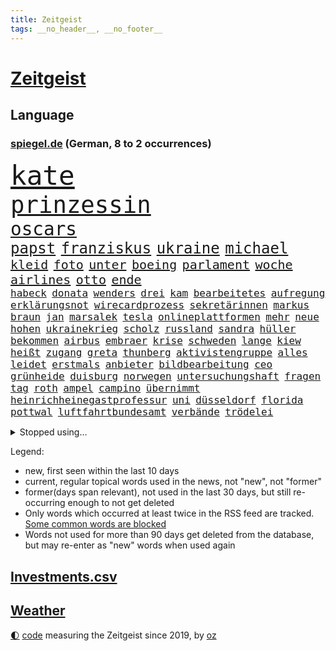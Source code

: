 ```yaml
---
title: Zeitgeist
tags: __no_header__, __no_footer__
---
```


# [Zeitgeist](https://oliz.io/zeitgeist/)

## Language

<h3><a href="https://www.spiegel.de" target="_blank">spiegel.de</a> (German, 8 to 2 occurrences)</h3>
<p style="font-family:monospace">
<span style="font-size:32pt"><a href="news_links.html#kate" class="current">kate</a></span>
<br>
<span style="font-size:28pt"><a href="news_links.html#prinzessin" class="current">prinzessin</a></span>
<br>
<span style="font-size:22pt"><a href="news_links.html#oscars" class="current">oscars</a></span>
<br>
<span style="font-size:18pt"><a href="news_links.html#papst" class="current">papst</a></span>
<span style="font-size:18pt"><a href="news_links.html#franziskus" class="current">franziskus</a></span>
<span style="font-size:18pt"><a href="news_links.html#ukraine" class="current">ukraine</a></span>
<span style="font-size:18pt"><a href="news_links.html#michael" class="current">michael</a></span>
<br>
<span style="font-size:15pt"><a href="news_links.html#kleid" class="new">kleid</a></span>
<span style="font-size:15pt"><a href="news_links.html#foto" class="current">foto</a></span>
<span style="font-size:15pt"><a href="news_links.html#unter" class="current">unter</a></span>
<span style="font-size:15pt"><a href="news_links.html#boeing" class="current">boeing</a></span>
<span style="font-size:15pt"><a href="news_links.html#parlament" class="current">parlament</a></span>
<span style="font-size:15pt"><a href="news_links.html#woche" class="current">woche</a></span>
<span style="font-size:15pt"><a href="news_links.html#airlines" class="current">airlines</a></span>
<span style="font-size:15pt"><a href="news_links.html#otto" class="current">otto</a></span>
<span style="font-size:15pt"><a href="news_links.html#ende" class="current">ende</a></span>
<br>
<span style="font-size:12pt"><a href="news_links.html#habeck" class="current">habeck</a></span>
<span style="font-size:12pt"><a href="news_links.html#donata" class="new">donata</a></span>
<span style="font-size:12pt"><a href="news_links.html#wenders" class="new">wenders</a></span>
<span style="font-size:12pt"><a href="news_links.html#drei" class="current">drei</a></span>
<span style="font-size:12pt"><a href="news_links.html#kam" class="current">kam</a></span>
<span style="font-size:12pt"><a href="news_links.html#bearbeitetes" class="new">bearbeitetes</a></span>
<span style="font-size:12pt"><a href="news_links.html#aufregung" class="current">aufregung</a></span>
<span style="font-size:12pt"><a href="news_links.html#erklärungsnot" class="current">erklärungsnot</a></span>
<span style="font-size:12pt"><a href="news_links.html#wirecardprozess" class="new">wirecardprozess</a></span>
<span style="font-size:12pt"><a href="news_links.html#sekretärinnen" class="new">sekretärinnen</a></span>
<span style="font-size:12pt"><a href="news_links.html#markus" class="current">markus</a></span>
<span style="font-size:12pt"><a href="news_links.html#braun" class="current">braun</a></span>
<span style="font-size:12pt"><a href="news_links.html#jan" class="current">jan</a></span>
<span style="font-size:12pt"><a href="news_links.html#marsalek" class="new">marsalek</a></span>
<span style="font-size:12pt"><a href="news_links.html#tesla" class="current">tesla</a></span>
<span style="font-size:12pt"><a href="news_links.html#onlineplattformen" class="current">onlineplattformen</a></span>
<span style="font-size:12pt"><a href="news_links.html#mehr" class="current">mehr</a></span>
<span style="font-size:12pt"><a href="news_links.html#neue" class="current">neue</a></span>
<span style="font-size:12pt"><a href="news_links.html#hohen" class="current">hohen</a></span>
<span style="font-size:12pt"><a href="news_links.html#ukrainekrieg" class="current">ukrainekrieg</a></span>
<span style="font-size:12pt"><a href="news_links.html#scholz" class="current">scholz</a></span>
<span style="font-size:12pt"><a href="news_links.html#russland" class="current">russland</a></span>
<span style="font-size:12pt"><a href="news_links.html#sandra" class="current">sandra</a></span>
<span style="font-size:12pt"><a href="news_links.html#hüller" class="current">hüller</a></span>
<span style="font-size:12pt"><a href="news_links.html#bekommen" class="current">bekommen</a></span>
<span style="font-size:12pt"><a href="news_links.html#airbus" class="current">airbus</a></span>
<span style="font-size:12pt"><a href="news_links.html#embraer" class="new">embraer</a></span>
<span style="font-size:12pt"><a href="news_links.html#krise" class="current">krise</a></span>
<span style="font-size:12pt"><a href="news_links.html#schweden" class="current">schweden</a></span>
<span style="font-size:12pt"><a href="news_links.html#lange" class="current">lange</a></span>
<span style="font-size:12pt"><a href="news_links.html#kiew" class="current">kiew</a></span>
<span style="font-size:12pt"><a href="news_links.html#heißt" class="current">heißt</a></span>
<span style="font-size:12pt"><a href="news_links.html#zugang" class="current">zugang</a></span>
<span style="font-size:12pt"><a href="news_links.html#greta" class="current">greta</a></span>
<span style="font-size:12pt"><a href="news_links.html#thunberg" class="current">thunberg</a></span>
<span style="font-size:12pt"><a href="news_links.html#aktivistengruppe" class="new">aktivistengruppe</a></span>
<span style="font-size:12pt"><a href="news_links.html#alles" class="current">alles</a></span>
<span style="font-size:12pt"><a href="news_links.html#leidet" class="current">leidet</a></span>
<span style="font-size:12pt"><a href="news_links.html#erstmals" class="current">erstmals</a></span>
<span style="font-size:12pt"><a href="news_links.html#anbieter" class="current">anbieter</a></span>
<span style="font-size:12pt"><a href="news_links.html#bildbearbeitung" class="new">bildbearbeitung</a></span>
<span style="font-size:12pt"><a href="news_links.html#ceo" class="current">ceo</a></span>
<span style="font-size:12pt"><a href="news_links.html#grünheide" class="current">grünheide</a></span>
<span style="font-size:12pt"><a href="news_links.html#duisburg" class="current">duisburg</a></span>
<span style="font-size:12pt"><a href="news_links.html#norwegen" class="current">norwegen</a></span>
<span style="font-size:12pt"><a href="news_links.html#untersuchungshaft" class="current">untersuchungshaft</a></span>
<span style="font-size:12pt"><a href="news_links.html#fragen" class="current">fragen</a></span>
<span style="font-size:12pt"><a href="news_links.html#tag" class="current">tag</a></span>
<span style="font-size:12pt"><a href="news_links.html#roth" class="current">roth</a></span>
<span style="font-size:12pt"><a href="news_links.html#ampel" class="current">ampel</a></span>
<span style="font-size:12pt"><a href="news_links.html#campino" class="new">campino</a></span>
<span style="font-size:12pt"><a href="news_links.html#übernimmt" class="current">übernimmt</a></span>
<span style="font-size:12pt"><a href="news_links.html#heinrichheinegastprofessur" class="new">heinrichheinegastprofessur</a></span>
<span style="font-size:12pt"><a href="news_links.html#uni" class="current">uni</a></span>
<span style="font-size:12pt"><a href="news_links.html#düsseldorf" class="current">düsseldorf</a></span>
<span style="font-size:12pt"><a href="news_links.html#florida" class="current">florida</a></span>
<span style="font-size:12pt"><a href="news_links.html#pottwal" class="current">pottwal</a></span>
<span style="font-size:12pt"><a href="news_links.html#luftfahrtbundesamt" class="new">luftfahrtbundesamt</a></span>
<span style="font-size:12pt"><a href="news_links.html#verbände" class="current">verbände</a></span>
<span style="font-size:12pt"><a href="news_links.html#trödelei" class="new">trödelei</a></span>
</p>
<details>
<summary>Stopped using...</summary>
<p class="former" style="font-size:12pt">
chelsea(1237) richterin(1237) beschließt(1236) eindruck(1235) kämpfte(1235) mittelmeer(1235) sieger(1235) entwarnung(1234) kurzem(1234) verbraucherschützer(1234) anderes(1233) becker(1233) benzin(1233) bestreitet(1233) brief(1233) facebook(1233) fokus(1233) kritische(1233) manchen(1233) privaten(1233) überlebte(1233) befürchten(1232) kabinett(1232) korruption(1232) kraft(1232) schadet(1232) sinken(1232) strengere(1232) verlässt(1232) weitergeht(1232) wettbewerb(1232) zahlung(1232) zustand(1232) bedenken(1231) digitalisierung(1231) italiens(1231) klimaneutral(1231) landtag(1231) legendären(1231) preisen(1231) präsentieren(1231) präsentiert(1231) untersuchungen(1231) konzerne(1230) leichter(1230) polens(1230) rand(1230) verlängern(1230) einzelne(1229) enthüllt(1229) ersetzen(1229) oberbürgermeister(1229) unbekannten(1229) verhindert(1229) bemüht(1228) ermitteln(1228) esken(1228) innenministerium(1228) saskia(1228) schlimm(1228) stich(1228) berichterstattung(1227) eingesetzt(1227) trat(1227) verlängerung(1227) kommission(1226) opfern(1226) queen(1226) rainer(1226) ausnahmen(1225) betrug(1225) härter(1225) klein(1225) bestimmt(1224) betreiber(1224) hans(1224) meinem(1224) wales(1224) erlitt(1223) irak(1223) pflanzen(1223) smith(1223) umsatz(1223) außen(1222) bekamen(1222) endspiel(1222) erneuten(1222) schlechte(1222) tausenden(1222) übernahme(1221) bundesstaat(1219) 23(1216) tut(1216) aktivistin(1215) nachgewiesen(1213) schwierige(1213) juristisch(1212) erschießt(1211) führenden(1211) müsste(1211) ökonomen(1211) königin(1209) heftigen(1207) spitzenreiter(1207) einschätzung(1203) stress(1203) whatsapp(1201) bundesverfassungsgericht(1196) benötigen(1192) überfordert(1181) maschinen(1162) ausweg(1159) 95(1122) orte(1075) unis(1049) gestanden(1014) durchbruch(1001) tennisstar(1001) zentralbank(977) lebensmitteln(971) zugestimmt(953) erscheint(937) entlastung(924) jahrzehnt(912) günstiges(910) hoffenheim(904) zeitungsbericht(897) irritiert(893) großbank(875) schulden(869) krankenkassen(868) wichtiges(863) eingeführt(860) studenten(853) umsetzung(841) betrüger(838) gletscher(836) euländer(833) schärfere(824) guterres(816) diskussionen(808) beschossen(807) erwiesen(806) lehrerinnen(805) bat(786) fördern(784) heikel(783) desto(769) expremier(769) einheit(749) gezwungen(749) lücken(716) hochschule(711) austausch(710) ausweiten(707) eindrücke(705) ungewiss(703) gefangenschaft(702) links(695) prominenter(694) recherchen(664) export(661) dahin(660) sinne(643) zufrieden(634) veröffentlichen(619) spitzt(617) 86(615) brasilianischen(610) finde(610) bekämpft(604) 16jähriger(603) erlegen(595) trans(595) vernichtet(591) chinesen(585) toilette(580) dach(579) schlimmeres(572) island(571) hoffnungsträger(564) traten(564) disney(563) aufmerksam(562) auszusetzen(557) strenge(557) bach(556) einladung(555) herunter(551) träumt(546) fische(544) boni(543) missverständnis(542) kontroverse(528) kriminalität(527) aufholjagd(524) krawalle(511) härtesten(500) abgestimmt(499) aktivist(498) verzeichnen(496) deuten(495) ernennt(485) todesstrafe(484) autohersteller(483) künstlicher(482) leere(481) verehrt(478) fängt(474) misstrauen(474) kritisierten(470) credit(467) suisse(467) bedienen(466) gesprengt(466) human(465) finanzaufsicht(464) stimmten(459) überlebende(454) strafanzeige(442) jahresbeginn(441) marcel(441) getränke(438) trauern(436) größeren(433) sprint(433) überstanden(433) reformieren(429) eva(424) kulturkampf(424) aggressiv(421) zehnte(419) beliebter(417) fassen(415) nhl(413) bruchteil(412) statistik(411) ignorieren(410) dieb(407) flaschen(403) kommender(400) befasst(398) bildungsministerium(397) menschlichen(394) erneuter(393) 5000(389) ausgerufen(386) freiwillige(384) vermeintlicher(384) insekten(381) läufer(381) lauf(379) beantwortet(377) panik(374) wahlsieger(374) anzeigen(373) dfbpokal(373) green(372) umdenken(372) 150000(370) alonso(368) brauche(368) uhren(368) nordirland(367) befreiungsschlag(364) menschliche(363) aufträge(360) lieferte(360) arbeitskampf(357) müttern(357) radfahrer(356) stürme(356) ankommen(352) austritt(349) überforderung(349) dominieren(343) südwesten(342) unterzeichnet(342) bier(341) rebellion(341) regulierung(341) ungeklärt(341) verschwörungsmythen(339) mutterkonzern(338) tatwaffe(336) gegenwind(333) schnellere(329) kollidiert(328) veränderungen(328) wiedergewählt(328) geknackt(327) ubs(325) angerichtet(324) arbeitskräfte(324) defekt(323) lobte(323) gekürt(321) 13jährige(320) boomt(320) deutliches(320) verschiedener(320) fluggesellschaften(319) geisel(319) rahmen(318) übergriff(317) bekämpfung(316) involviert(315) amtsinhaber(312) fraktionen(307) mainzer(307) massenhaft(307) fühle(305) victor(304) existiert(301) usamerikanische(301) exkanzler(300) kern(300) ikone(298) gedenkt(297) yoga(297) supreme(296) evakuierung(292) funk(291) schief(288) billig(287) radikalisierung(287) waldbränden(287) regierungen(286) schlägerei(286) lüneburg(284) strompreise(284) kredite(283) prognostiziert(283) unogeneralsekretär(283) florenz(282) motto(281) verwechselt(281) gegenschlag(280) regisseurin(280) anschlägen(279) drang(279) hamburgs(279) zeitungen(276) infolge(275) inhaftierte(274) jüdischer(274) partien(270) watch(270) blicke(269) rocky(268) helden(266) mahnen(266) dietmar(265) kronprinz(260) herkunft(256) model(254) zahlungen(254) abenteuer(252) aufgetreten(252) potenziell(252) tropfen(250) rechtsextremer(248) lieb(247) stellvertretende(247) bundesarbeitsgericht(246) gündoğan(246) i̇lkay(246) tatverdächtig(245) trauma(245) verriet(243) versammlung(243) toronto(242) weltberühmt(242) hergestellt(241) telefon(241) abends(239) fällig(239) präsidentenwahl(239) geheimen(238) jemanden(238) ozean(238) bartsch(236) eindringen(236) gentechnik(236) queere(230) erderwärmung(228) abu(226) lichtblick(226) popstars(226) entfacht(224) selbstbewusst(223) m(222) saßen(222) postbank(221) vorort(221) aufräumen(219) brandmauer(218) militärisch(215) streichung(215) unzufriedenheit(215) winzige(215) lagen(214) varianten(214) aushalten(213) kooperiert(213) bemerkenswert(211) syndrom(211) dhabi(210) geleistet(209) himmelskörper(209) juristin(208) manuela(208) schwesig(208) unsicherheit(208) emden(207) kriegsende(206) angabe(205) mittelalter(205) albtraum(204) wahlkommission(204) rätselt(202) signale(202) einbürgerung(201) grundlegend(200) tunnel(200) antónio(198) kapitol(198) seltener(198) winde(198) entstand(197) lai(197) frachtschiffe(194) eingeschlossen(193) künstlerinnen(193) reicher(193) kranke(192) patientin(192) verschlechtert(192) dauerte(191) uber(191) verglichen(191) vorgesetzte(190) kohleausstieg(189) hartes(187) xabi(187) überwacht(187) geladen(186) judenhass(186) milizen(186) tänzer(186) organisierten(185) zinserhöhungen(185) hebel(184) posts(184) express(183) rechtspopulist(183) angegeben(182) böen(182) initiatoren(181) momente(180) welten(180) hisbollah(179) schwachen(177) verübt(176) rekonstruktion(175) spanischer(175) unten(175) arena(174) ködern(174) löscht(174) usbundesstaaten(174) zeitschrift(174) zerstreuen(174) goldenen(172) hühner(172) jugendorganisation(170) schlugen(170) einzelhandel(169) indiz(169) populäre(169) sozialstaats(169) usbotschaft(169) würzburg(169) videoapp(167) 99(165) antisemitischen(165) errungen(165) bekanntwerden(163) vettel(163) gelesen(162) süddeutsche(162) 12000(161) verheerende(161) chile(160) gegenschlägen(160) nszeit(159) sicherheitslage(159) höhle(156) jean(156) 1981(155) anläuft(155) explodieren(155) update(155) 76(154) belästigt(154) harsche(154) arbeitslosenquote(153) verschleiern(153) kurdische(152) ohio(152) veranlasst(152) verbracht(152) holocaustüberlebende(150) verliebt(150) ausbruch(149) geiselnehmer(149) unschuldig(149) königshaus(148) proben(148) nagel(147) ostukraine(147) übernahm(147) entziehen(146) bay(145) gesundheitssystem(145) tübingen(145) palästina(144) leaks(143) pinto(143) rui(143) blätter(142) harren(141) milieu(141) nationalsozialisten(141) unbewohnbar(141) asteroiden(140) brandstifter(140) extinction(140) kubicki(140) lahmgelegt(140) produktionsfirma(140) schwäbischen(140) bullys(139) bundesinnenministerium(139) euebene(139) juristen(139) pflegte(139) xl(139) eugelder(138) gelitten(138) 90jährige(136) abzugeben(136) lebensgefährten(136) management(136) kritischen(135) goetheinstitut(134) smarte(134) tsg(134) ausrutscher(133) garage(133) radikaler(132) oskar(131) protestierenden(131) usrepräsentantenhaus(131) schuster(130) ukrainehilfen(130) übergangen(130) dienstälteste(129) feiertage(129) genötigt(129) pushbacks(129) schweiger(128) til(128) saarbrücken(127) verärgern(127) betrugsprozess(126) berechtigt(125) butler(125) verordnet(125) versuchtem(125) wagenknechtpartei(125) anhaltenden(124) bas(124) bärbel(124) gitarre(124) narzissten(124) offline(124) ortschaften(124) vorindustriellen(124) großzügigen(123) mochte(123) monarchie(122) unterscheidet(122) belit(121) eueinigung(121) europameisterschaft(121) hoffnungszeichen(121) huber(121) lasst(121) onay(121) uneins(120) vage(120) überwältigt(120) hamasgeiseln(119) köstliche(119) schuf(119) bekennen(118) süddeutschen(118) altbundeskanzler(117) wachsende(117) spiegelredakteurin(116) umgebaut(116) demonstration(115) plattenfirma(115) unochef(115) bekomme(113) konkurrieren(113) armeechef(112) anklagen(111) auswirkung(111) neuntklässler(111) tony(111) flächenbrand(110) holger(110) parlamentarier(110) rune(110) universitäten(109) vorläufige(109) anerkennen(108) direkte(108) hagelte(108) krisenstimmung(108) einseitige(107) immunsystem(107) persönlichkeiten(107) kap(106) strikte(106) identitäre(105) raptors(105) elektro(104) lufthansatochter(104) verdreifacht(104) abzuschaffen(103) andrzej(103) bakterium(103) duda(103) jüdinnen(103) rockband(103) stattgefunden(103) zusätzliches(103) führungskräften(102) militärhilfen(102) einmalig(101) informierte(101) usschauspieler(101) fdpvize(100) hamasgeisel(100) proiranische(100) redaktion(100) anreize(99) chefetagen(99) einheitliche(99) hamasterrorangriff(99) verwechslung(99) ware(99) aussetzen(98) bagdad(98) bewertung(98) arbeitnehmern(97) erkämpfte(97) gehasst(97) härtetest(97) markige(97) rückte(97) veränderung(97) abfall(96) ausländer(96) erwünscht(96) netzbetreiber(96) topspieler(96) eigenem(94) festen(94) rechtlich(94) twenty4tim(94) 37jährige(93) 700000(93) verkleidet(93) aktionäre(92) antisemitisch(92) autorität(92) erich(92) staatsoberhaupt(92) 16jährigen(91) afdnachwuchs(91) bombardiert(91) dienstleister(91) geräten(91) investments(91) rechtsextremistisch(91) hackergruppe(90) itzehoe(90) jegliche(90) steckten(90) wett(90) 2012(89) auskunft(89) bären(89) fünfmal(89) gazas(89) geschenkt(89) gibt’s(89) gießen(89) kopie(89) lava(89) lugner(89) opernball(89) todesschützen(89) vernebeln(89) weihnachtsgeschäft(89) airports(88) dividende(88) satellitendaten(88) scharfmacher(88) schenken(88) selbstverteidigung(88) tvexperten(88) gebärmutterhalskrebs(87) liberia(87) rahmenbedingungen(87) vermehren(87) geliebt(86) gestritten(86) blankenese(85) eishockey(85) eishockeyspieler(85) gallen(85) musikpreis(85) ringt(85) slalom(85) telefoniert(85) verwaltungsgericht(85) aufzuarbeiten(84) ausgesperrt(84) eisbaden(84) fußballnationalspieler(84) hamastunnel(84) ilona(84) kinofilm(84) philosophin(84) regionalbahn(84) sicherheitspersonal(84) toleranz(84) verstaatlichung(84) abgewickelt(83) afdverbot(83) eiskalten(83) nördlichen(83) signagruppe(83) states(83) waldsee(83) ausverkauft(82) klugen(82) messegelände(82) unattraktiver(82) unbeschadet(82) warnsignal(82) überschaubar(82) brisante(81) einsetzenden(81) haftstrafen(81) klimafreundlicher(81) nesseltiere(81) projekten(81) quallen(81) reichweite(81) zuschauen(81) bezahlung(80) haushaltsurteil(80) längeren(80) belfast(79) dr(79) ernsthaft(79) käse(79) rentnerinnen(79) armin(78) begrenzung(78) etat(78) förderte(78) riesen(78) seipel(78) spoiler(78) tormaschine(78) 18jährige(77) atomrakete(77) brutalität(77) galeria(77) gebilligt(77) karstadt(77) todolisten(77) virtuellen(77) anschauen(76) bushido(76) dreijähriger(76) genehmigung(76) gentherapie(76) grimmeinstitut(76) grimmepreis(76) spdchefin(76) brauchten(75) dänemarks(75) klimaschutzmaßnahmen(75) reformpaket(75) schadenfreude(75) schlafende(75) vernunft(75) 30jährige(74) kaufhof(74) mileis(74) verhandlungsführer(74) verstärker(74) kahlschlag(73) leise(73) mecklenburgvorpommerns(73) miele(73) mindestlohn(73) schleswigholsteinischen(73) versteigern(73) zusagen(73) ausgedacht(72) dire(72) justine(72) knopfler(72) niro(72) player(72) raschen(72) straits(72) erkrankungen(71) himalaya(71) jahrhundertfigur(71) rights(71) stuttgarter(71) 1977(70) einkaufswagen(70) finanz(70) instrumente(70) konservativer(70) lernt(70) montana(70) schulz(70) schwarm(70) betracht(69) dynamik(69) kulturinstitutionen(69) schlimme(69) sparsam(69) vereidigt(69) angefochten(68) bahnchef(68) chefsessel(68) dithmarschen(68) hundeattacken(68) spielplan(68) zurückgehen(68) aufschub(67) billie(67) cybertrucks(67) fußballstadien(67) japans(67) koffer(67) schönberger(67) zunehmen(67) 93(66) afdabgeordneten(66) büste(66) historischer(66) lockerungen(66) station(66) sängerinnen(66) trio(66) zielen(66) heinz(65) ankläger(64) berüchtigt(64) cherson(64) debbie(64) guru(64) heimischen(64) reedereien(64) sprengstoff(64) termine(64) umstrittenes(64) weiblich(64) 70jährige(63) autokraten(63) drohschreiben(63) eingefrorenem(63) entzogen(63) importe(63) klavier(63) saluschny(63) staatssekretär(63) antrieb(62) ausstände(62) gigantisch(62) nachgerechnet(62) 225(61) comingout(61) fluglotsen(61) mächtig(61) verwandeln(61) bonuszahlungen(60) kaili(60) kerzen(60) kälte(60) landsberg(60) usstreitkräfte(60) walerij(60) 44jährige(59) aktiviert(59) anknüpfen(59) australian(59) besitzen(59) bundestagsvizepräsidentin(59) diesjährige(59) ehefrauen(59) legendär(59) profitierte(59) zunehmende(59) eingelenkt(58) gymnasien(58) is(58) notenbankchef(58) omas(58) reparatur(58) vierter(58) anzutreten(57) blockbuster(57) bryan(57) eruption(57) zaragoza(57) billigangeboten(56) donnerstagmorgen(56) eugh(56) indisches(56) kleidervorschriften(56) schwerste(56) sekeinsatz(56) shoppingapp(56) socialmediapost(56) weißer(56) erledigt(55) investors(55) löchern(55) masterplan(55) schwarzgrün(55) schwert(55) vorhat(55) übernommen(55) 80000(54) aktenaffäre(54) diversen(54) dreyer(54) druckwelle(54) hilfreich(54) stehende(54) treuhandverwaltung(54) wirtschaftsbeziehungen(54) angezweifelt(53) beau(53) huthiangriffe(53) story(53) wahlversprechen(53) entzündet(52) keineswegs(52) löschen(52) mittag(52) niklas(52) seeler(52) spiegelsportredaktion(52) talenten(52) teilwiederholung(52) therapien(52) zurückgewiesen(52) hektar(51) bayernstar(50) best(50) postete(50) bisheriger(49) erfahrene(49) kaufinteressenten(49) luxemburg(49) spielunterbrechung(49) tiktokvideo(49) zentralbankchefin(49) abebben(48) außerparlamentarischen(48) beliebteste(48) biontech(48) leiten(48) länderkammer(48) raketenstarts(48) 22jähriger(47) basketballlegende(47) gebrauch(47) geschädigten(47) jemenitischen(47) pornografie(47) begegnen(46) behandlung(46) berufungsgericht(46) bundesgericht(46) niederlagenserie(46) unbemannte(46) wright(46) absatz(45) abwarten(45) feiere(45) indische(45) russlandsanktionen(45) verklagte(45) abschiebepläne(44) carlson(44) fu(44) rekordniveau(44) schieben(44) soziologin(44) tucker(44) verleger(44) alfons(43) einschätzen(43) einstellungen(43) exweltmeister(43) hugo(43) schuhbeck(43) sparpolitik(43) umweltbundesamt(43) zander(43) cards(42) mitmischen(42) offizieller(42) spacey(42) vorteile(42) angepasst(41) kartoffeln(41) australischer(40) einkaufszentren(40) erkranken(40) sonderermittler(40) topfavorit(40) wüten(40) bergsteiger(39) blackbox(39) geschmiert(39) geweckt(39) ifw(39) kaufhauskette(39) oregon(39) raubüberfälle(39) triumphieren(39) versammeln(39) beschädigten(38) cdu/csu(38) disney+(38) machtwort(38) spdmann(38) vorsorglich(38) wegfall(38) priscilla(37) regalen(37) sicherheitsapparat(37) motivierten(36) regierungsarbeit(36) autoritär(35) dave(35) eigentum(35) fußballlegende(35) homo(35) müllwagen(35) polizeibeamter(35) spiegelnewsletter(35) wahlbetrugs(35) barack(34) breiten(34) humboldtuniversität(34) neuerdings(34) baltimore(33) biathlonteam(33) guthaben(33) inspektionen(33) kabul(33) lippen(33) populärste(33) sbu(33) täters(33) zeitzeugen(33) zurückzukehren(33) arbeitsministerium(32) darknet(32) immobilienpreisen(32) inneren(32) orden(32) schießstand(32) stürmten(32) wunderkind(32) bedient(31) besuchern(31) boykottiert(31) brennender(31) fußballtransfers(31) geistigen(31) gelassenheit(31) kleinanzeigen(31) namibia(31) schultz(31) verflucht(31) y(31) emanuele(30) inselstaats(30) prozessbeginn(30) typs(30) wiederanpfiff(30) anhörung(29) anleitung(29) canon(29) einladen(29) erezept(29) machtlos(29) massenmörder(29) redakteure(29) sony(29) tauschten(29) triumphierten(29) trumpprozess(29) befragte(28) giftigsten(28) jackson(28) ten(28) verbotsverfahren(28) wayne(28) wutausbruch(28) drehbuchautor(27) ereignissen(27) fähranleger(27) schlüttsiel(27) asienmeisterschaft(26) cnn(26) infront(26) steuert(26) wmtiteln(26) 26jähriger(25) eingeführte(25) fischerei(25) hur(25) positionierte(25) riskiert(25) ritual(25) rücknahme(25) igh(24) profitierten(24) regionalregierung(24) western(24) auszahlung(23) autokrat(23) discover(23) huthistellungen(23) gegründete(22) insolvenzverwalter(22) jagt(22) mafiaboss(22) passage(22) terrortruppe(22) cockpit(21) gebüsch(21) geheimtreffen(21) medizinisches(21) angehen(20) batic(20) bauernprotesten(20) befeuern(20) conrad(20) einfrieren(20) erläuterte(20) geniale(20) lamar(20) leitmayr(20) populärer(20) weltpolitik(20) 2050(19) chemiebranche(19) diabetes(19) drogenherstellung(19) dschungelcamp(19) epische(19) fassbinder(19) fitness(19) knarf(19) ravens(19) sellner(19) tricksen(19) völkischen(19) kompliment(18) mr(18) ärztliche(18) eruptionen(17) sorgenkind(17) strike(17) trauschein(17) umdrehen(17) vwkonzern(17) zerstörter(17) abschiebehaft(16) bedeckt(16) besetztes(16) bestückt(16) eisiger(16) informanten(16) schafen(16) umweg(16) wehrhafte(16) 750(15) abgeführt(15) familienmitglieder(15) karibische(15) russisch(15) afdmitarbeiter(14) antiafddemonstrationen(14) bezog(14) cdumitglied(14) gertrud(14) moreno+1(14) parkgebühren(14) preissteigerungen(14) rechtlichen(14) scheu(14) shahak(14) untreue(14) erbeuten(13) konkretes(13) kriegsgegner(13) nadeschdin(13) politischem(13) todesurteil(13) verabschiedete(13) wortführer(13) würdigten(13) afdkandidaten(12) angebunden(12) holocaustgedenktag(12) kernkraftwerk(12) kontinent(12) ohrringe(12) pausiert(12) personelle(12) verfassungsgerichtshof(12) furchtbaren(11) kenianische(11) klappen(11) kramer(11) kriegsgegnern(11)
</p>
</details>
<p>Legend:
<ul>
<li><span class="new">new</span>, first seen within the last 10 days</li>
<li><span class="current">current</span>, regular topical words used in the news, not "new", not "former"</li>
<li><span class="former">former(days span relevant)</span>, not used in the last 30 days, but still re-occurring enough to not get deleted</li>
<li>Only words which occurred at least twice in the RSS feed are tracked. <a href="language/filters.py">Some common words are blocked</a></li>
<li>Words not used for more than 90 days get deleted from the database, but may re-enter as "new" words when used again</li>
</ul>
</p>

## [Investments](investments.html)[.csv](investments.csv)

## [Weather](weather.html)

<footer>
<a href="javascript:toggleTheme()" class="nav">🌓</a>
<a href="https://github.com/ooz/zeitgeist">code</a> measuring the Zeitgeist since 2019, by <a href="https://oliz.io">oz</a>
</footer>
